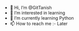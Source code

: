 - 👋 Hi, I’m @GitTanish
- 👀 I’m interested in learning
- 🌱 I’m currently learning Python
- 📫 How to reach me :- Later

<!---
GitTanish/GitTanish is a ✨ special ✨ repository because its `README.md` (this file) appears on your GitHub profile.
You can click the Preview link to take a look at your changes.
--->
